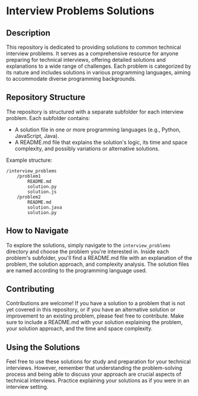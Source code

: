 # Interview Problems Solutions

## Description

This repository is dedicated to providing solutions to common technical interview problems. It serves as a comprehensive resource for anyone preparing for technical interviews, offering detailed solutions and explanations to a wide range of challenges. Each problem is categorized by its nature and includes solutions in various programming languages, aiming to accommodate diverse programming backgrounds.

## Repository Structure

The repository is structured with a separate subfolder for each interview problem. Each subfolder contains:

- A solution file in one or more programming languages (e.g., Python, JavaScript, Java).
- A README.md file that explains the solution's logic, its time and space complexity, and possibly variations or alternative solutions.

Example structure:
```plaintext
/interview_problems
    /problem1
        README.md
        solution.py
        solution.js
    /problem2
        README.md
        solution.java
        solution.py
```

## How to Navigate

To explore the solutions, simply navigate to the `interview_problems` directory and choose the problem you're interested in. Inside each problem's subfolder, you'll find a README.md file with an explanation of the problem, the solution approach, and complexity analysis. The solution files are named according to the programming language used.

## Contributing

Contributions are welcome! If you have a solution to a problem that is not yet covered in this repository, or if you have an alternative solution or improvement to an existing problem, please feel free to contribute. Make sure to include a README.md with your solution explaining the problem, your solution approach, and the time and space complexity.

## Using the Solutions

Feel free to use these solutions for study and preparation for your technical interviews. However, remember that understanding the problem-solving process and being able to discuss your approach are crucial aspects of technical interviews. Practice explaining your solutions as if you were in an interview setting.
